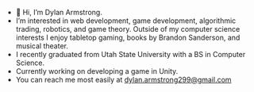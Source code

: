 - 👋 Hi, I’m Dylan Armstrong.
- I’m interested in web development, game development, algorithmic trading, robotics, and game theory. Outside of my computer science interests I enjoy tabletop gaming, books by Brandon Sanderson, and musical theater.
- I recently graduated from Utah State University with a BS in Computer Science.
- Currently working on developing a game in Unity.
- You can reach me most easily at dylan.armstrong299@gmail.com

<!---
Dyl299/Dyl299 is a ✨ special ✨ repository because its `README.md` (this file) appears on your GitHub profile.
You can click the Preview link to take a look at your changes.
--->
